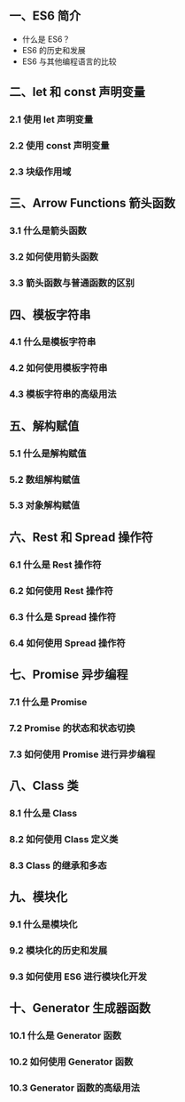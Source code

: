 ## 一、ES6 简介

- 什么是 ES6？
- ES6 的历史和发展
- ES6 与其他编程语言的比较

## 二、let 和 const 声明变量

### 2.1 使用 let 声明变量

### 2.2 使用 const 声明变量

### 2.3 块级作用域

## 三、Arrow Functions 箭头函数

### 3.1 什么是箭头函数

### 3.2 如何使用箭头函数

### 3.3 箭头函数与普通函数的区别

## 四、模板字符串

### 4.1 什么是模板字符串

### 4.2 如何使用模板字符串

### 4.3 模板字符串的高级用法

## 五、解构赋值

### 5.1 什么是解构赋值

### 5.2 数组解构赋值

### 5.3 对象解构赋值

## 六、Rest 和 Spread 操作符

### 6.1 什么是 Rest 操作符

### 6.2 如何使用 Rest 操作符

### 6.3 什么是 Spread 操作符

### 6.4 如何使用 Spread 操作符

## 七、Promise 异步编程

### 7.1 什么是 Promise

### 7.2 Promise 的状态和状态切换

### 7.3 如何使用 Promise 进行异步编程

## 八、Class 类

### 8.1 什么是 Class

### 8.2 如何使用 Class 定义类

### 8.3 Class 的继承和多态

## 九、模块化

### 9.1 什么是模块化

### 9.2 模块化的历史和发展

### 9.3 如何使用 ES6 进行模块化开发

## 十、Generator 生成器函数

### 10.1 什么是 Generator 函数

### 10.2 如何使用 Generator 函数

### 10.3 Generator 函数的高级用法